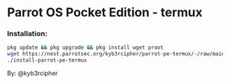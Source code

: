 # Parrot OS Pocket Edition - termux
### Installation:
```bash
pkg update && pkg upgrade && pkg install wget proot
wget https://nest.parrotsec.org/kyb3rcipher/parrot-pe-termux/-/raw/main/install-parrot-pe-termux; chmod +x install-parrot-pe-termux
./install-parrot-pe-termux
```
By: @kyb3rcipher

